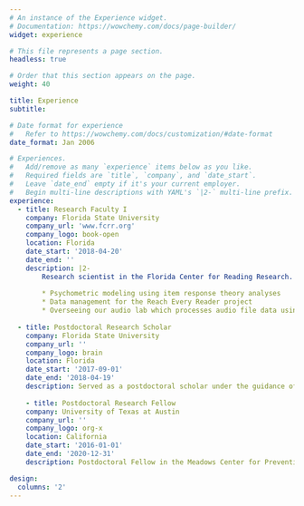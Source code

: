 ```yaml
---
# An instance of the Experience widget.
# Documentation: https://wowchemy.com/docs/page-builder/
widget: experience

# This file represents a page section.
headless: true

# Order that this section appears on the page.
weight: 40

title: Experience
subtitle:

# Date format for experience
#   Refer to https://wowchemy.com/docs/customization/#date-format
date_format: Jan 2006

# Experiences.
#   Add/remove as many `experience` items below as you like.
#   Required fields are `title`, `company`, and `date_start`.
#   Leave `date_end` empty if it's your current employer.
#   Begin multi-line descriptions with YAML's `|2-` multi-line prefix.
experience:
  - title: Research Faculty I
    company: Florida State University
    company_url: 'www.fcrr.org'
    company_logo: book-open
    location: Florida
    date_start: '2018-04-20'
    date_end: ''
    description: |2-
        Research scientist in the Florida Center for Reading Research. Responsibilities include:
        
        * Psychometric modeling using item response theory analyses
        * Data management for the Reach Every Reader project
        * Overseeing our audio lab which processes audio file data using Praat software
        
  - title: Postdoctoral Research Scholar
    company: Florida State University
    company_url: ''
    company_logo: brain
    location: Florida
    date_start: '2017-09-01'
    date_end: '2018-04-19'
    description: Served as a postdoctoral scholar under the guidance of Yaacov Petscher.
    
    - title: Postdoctoral Research Fellow
    company: University of Texas at Austin
    company_url: ''
    company_logo: org-x
    location: California
    date_start: '2016-01-01'
    date_end: '2020-12-31'
    description: Postdoctoral Fellow in the Meadows Center for Preventing Educational Risk under the guidance of Greg Roberts and Sharon Vaughn. 

design:
  columns: '2'
---
```


